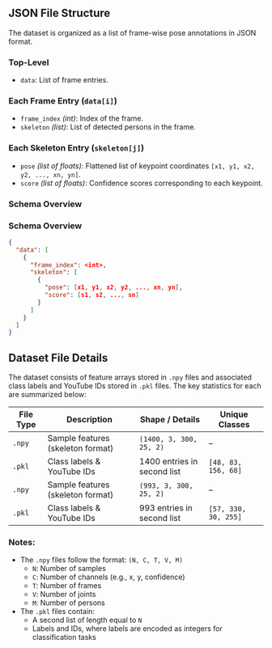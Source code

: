 ## JSON File Structure

The dataset is organized as a list of frame-wise pose annotations in JSON format.

### Top-Level
- `data`: List of frame entries.

### Each Frame Entry (`data[i]`)
- `frame_index` *(int)*: Index of the frame.
- `skeleton` *(list)*: List of detected persons in the frame.

### Each Skeleton Entry (`skeleton[j]`)
- `pose` *(list of floats)*: Flattened list of keypoint coordinates `[x1, y1, x2, y2, ..., xn, yn]`.
- `score` *(list of floats)*: Confidence scores corresponding to each keypoint.

### Schema Overview
### Schema Overview
```json
{
  "data": [
    {
      "frame_index": <int>,
      "skeleton": [
        {
          "pose": [x1, y1, x2, y2, ..., xn, yn],
          "score": [s1, s2, ..., sn]
        }
      ]
    }
  ]
}
```


## Dataset File Details

The dataset consists of feature arrays stored in `.npy` files and associated class labels and YouTube IDs stored in `.pkl` files. The key statistics for each are summarized below:

| File Type | Description                          | Shape / Details            | Unique Classes         |
|-----------|--------------------------------------|----------------------------|------------------------|
| `.npy`    | Sample features (skeleton format)     | `(1400, 3, 300, 25, 2)`     | –                      |
| `.pkl`    | Class labels & YouTube IDs            | 1400 entries in second list | `[48, 83, 156, 68]`     |
| `.npy`    | Sample features (skeleton format)     | `(993, 3, 300, 25, 2)`      | –                      |
| `.pkl`    | Class labels & YouTube IDs            | 993 entries in second list  | `[57, 330, 30, 255]`    |

### Notes:
- The `.npy` files follow the format: `(N, C, T, V, M)`  
  - `N`: Number of samples  
  - `C`: Number of channels (e.g., x, y, confidence)  
  - `T`: Number of frames  
  - `V`: Number of joints  
  - `M`: Number of persons  
- The `.pkl` files contain:
  - A second list of length equal to `N`
  - Labels and IDs, where labels are encoded as integers for classification tasks
